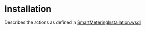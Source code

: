 <!--
SPDX-FileCopyrightText: Contributors to the Documentation project

SPDX-License-Identifier: Apache-2.0
-->

# Installation

Describes the actions as defined in [SmartMeteringInstallation.wsdl](https://github.com/OSGP/open-smart-grid-platform/blob/development/osgp/shared/osgp-ws-smartmetering/src/main/resources/SmartMeteringInstallation.wsdl)

